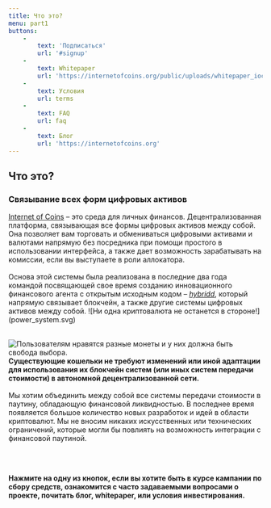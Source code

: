```yaml
---
title: Что это?
menu: part1
buttons:
    -
        text: 'Подписаться'
        url: '#signup'
    -
        text: Whitepaper
        url: 'https://internetofcoins.org/public/uploads/whitepaper_ioc.pdf'
    -
        text: Условия
        url: terms
    -
        text: FAQ
        url: faq
    -
        text: Блог
        url: 'https://internetofcoins.org'
---
```


## Что это?
### Связывание всех форм цифровых активов

<span class="column-left">
<a href="https://internetofcoins.org" target="_blank">Internet of Coins</a> – это среда для личных финансов. Децентрализованная платформа, связывающая все формы цифровых активов между собой. Она позволяет вам торговать и обмениваться цифровыми активами и валютами напрямую без посредника при помощи простого в использовании интерфейса, а также дает возможность зарабатывать на комиссии, если вы выступаете в роли аллокатора.<br><br>Основа этой системы была реализована в последние два года командой посвящающей свое время созданию инновационного финансового агента с открытым исходным кодом – <a href="https://github.com/internetofcoins/hybridd" target="_blank"><i>hybridd</i></a>, который напрямую связывает блокчейн, а также другие системы цифровых активов между собой.
</span><span class="column-right small" style="height: 13em;"> ![Ни одна криптовалюта не останется в стороне!](power_system.svg) </span>
<br><br>

<span class="column-left small" style="height: 13em;"> ![Пользователям нравятся разные монеты и у них должна быть свобода выбора.](love_coins.svg) </span><span class="column-right">
<b>Существующие кошельки не требуют изменений или иной адаптации для использования их блокчейн систем (или иных систем передачи стоимости) в автономной децентрализованной сети.</b><br><br>Мы хотим объединить между собой все системы передачи стоимости в паутину, обладающую финансовой ликвидностью. В последнее время появляется большое количество новых разработок и идей в области криптовалют. Мы не вносим никаких искусственных или технических ограничений, которые могли бы повлиять на возможность интеграции с финансовой паутиной.
</span>

<br><br>

<b>Нажмите на одну из кнопок, если вы хотите быть в курсе кампании по сбору средств, ознакомится с часто задаваемыми вопросами о проекте, почитать блог, whitepaper, или условия инвестирования.</b>


